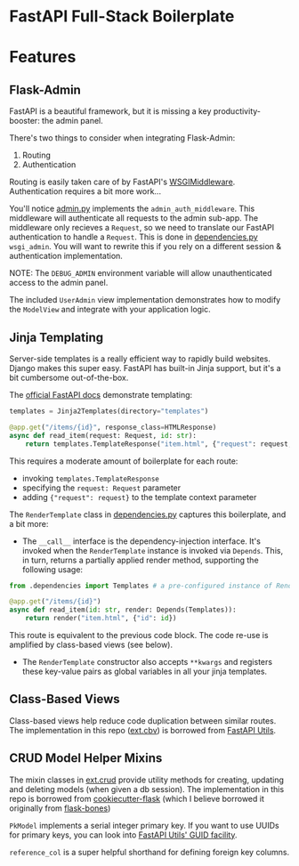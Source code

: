 # FastAPI Full-Stack Boilerplate

# Features

## Flask-Admin 

FastAPI is a beautiful framework, but it is missing a key productivity-booster: the admin panel. 

There's two things to consider when integrating Flask-Admin:

1. Routing
2. Authentication

Routing is easily taken care of by FastAPI's [WSGIMiddleware](https://fastapi.tiangolo.com/advanced/wsgi/). Authentication requires a bit more work...

You'll notice [admin.py](../app/admin.py) implements the `admin_auth_middleware`. This middleware will authenticate all requests to the admin sub-app. The middleware only recieves a `Request`, so we need to translate our FastAPI authentication to handle a `Request`. This is done in [dependencies.py](../app/dependencies.py) `wsgi_admin`. You will want to rewrite this if you rely on a different session & authentication implementation.

NOTE: The `DEBUG_ADMIN` environment variable will allow unauthenticated access to the admin panel.

The included `UserAdmin` view implementation demonstrates how to modify the `ModelView` and integrate with your application logic.

## Jinja Templating

Server-side templates is a really efficient way to rapidly build websites. Django makes this super easy. FastAPI has built-in Jinja support, but it's a bit cumbersome out-of-the-box.

The [official FastAPI docs](https://fastapi.tiangolo.com/advanced/templates/#using-jinja2templates) demonstrate templating:

```python
templates = Jinja2Templates(directory="templates")

@app.get("/items/{id}", response_class=HTMLResponse)
async def read_item(request: Request, id: str):
    return templates.TemplateResponse("item.html", {"request": request, "id": id})
```

This requires a moderate amount of boilerplate for each route:

- invoking `templates.TemplateResponse`
- specifying the `request: Request` parameter
- adding `{"request": request}` to the template context parameter

The `RenderTemplate` class in [dependencies.py](../app/dependencies.py) captures this boilerplate, and a bit more:

- The `__call__` interface is the dependency-injection interface. It's invoked when the `RenderTemplate` instance is invoked via `Depends`. This, in turn, returns a partially applied render method, supporting the following usage:

```python
from .dependencies import Templates # a pre-configured instance of RenderTemplate

@app.get("/items/{id}")
async def read_item(id: str, render: Depends(Templates)):
    return render("item.html", {"id": id})
```

This route is equivalent to the previous code block. The code re-use is amplified by class-based views (see below).

- The `RenderTemplate` constructor also accepts `**kwargs` and registers these key-value pairs as global variables in all your jinja templates. 


## Class-Based Views

Class-based views help reduce code duplication between similar routes. The implementation in this repo ([ext.cbv](../app/ext/cbv.py)) is borrowed from [FastAPI Utils](https://fastapi-utils.davidmontague.xyz/).

## CRUD Model Helper Mixins

The mixin classes in [ext.crud](../app/ext/crud.py) provide utility methods for creating, updating and deleting models (when given a db session). The implementation in this repo is borrowed from [cookiecutter-flask](https://github.com/cookiecutter-flask/cookiecutter-flask) (which I believe borrowed it originally from [flask-bones](https://github.com/cburmeister/flask-bones))

`PkModel` implements a serial integer primary key. If you want to use UUIDs for primary keys, you can look into [FastAPI Utils' GUID facility](https://fastapi-utils.davidmontague.xyz/user-guide/basics/guid-type/).

`reference_col` is a super helpful shorthand for defining foreign key columns.